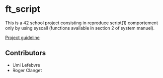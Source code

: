 # ft_script

This is a 42 school project consisting in reproduce script(1) comportement only by using syscall (functions available in section 2 of system manuel).

[Project guideline](https://projects.intrav2.42.fr/uploads/document/document/65/ft_script.pdf)

## Contributors

* Umi Lefebvre
* Roger Clanget